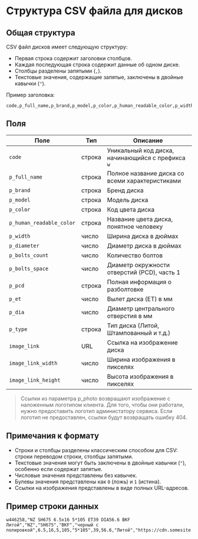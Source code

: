 # Структура CSV файла для дисков

## Общая структура

CSV файл дисков имеет следующую структуру:

- Первая строка содержит заголовки столбцов.
- Каждая последующая строка содержит данные об одном диске.
- Столбцы разделены запятыми (`,`).
- Текстовые значения, содержащие запятые, заключены в двойные кавычки (`"`).

Пример заголовка:
```
code,p_full_name,p_brand,p_model,p_color,p_human_readable_color,p_width,p_diameter,p_bolts_count,p_bolts_space,p_pcd,p_et,p_dia,p_type,image_link,image_link_width,image_link_height
```

## Поля

| Поле | Тип | Описание |
|------|-----|----------|
| `code` | строка | Уникальный код диска, начинающийся с префикса `w` |
| `p_full_name` | строка | Полное название диска со всеми характеристиками |
| `p_brand` | строка | Бренд диска |
| `p_model` | строка | Модель диска |
| `p_color` | строка | Код цвета диска |
| `p_human_readable_color` | строка | Название цвета диска, понятное человеку |
| `p_width` | число | Ширина диска в дюймах |
| `p_diameter` | число | Диаметр диска в дюймах |
| `p_bolts_count` | число | Количество болтов |
| `p_bolts_space` | число | Диаметр окружности отверстий (PCD), часть 1 |
| `p_pcd` | строка | Полная информация о разболтовке |
| `p_et` | число | Вылет диска (ET) в мм |
| `p_dia` | число | Диаметр центрального отверстия в мм |
| `p_type` | строка | Тип диска (Литой, Штампованный и т.д.) |
| `image_link` | URL | Ссылка на изображение диска |
| `image_link_width` | число | Ширина изображения в пикселях |
| `image_link_height` | число | Высота изображения в пикселях |

> Ссылки из параметра p_photo возвращают изображение с наложенным логотипом клиента. 
> Для того, чтобы они работали, нужно предоставить логотип администатору сервиса. 
> Если логотип не предоставлен, ссылки будут возвращать ошибку 404.

## Примечания к формату

- Строки и столбцы разделены классическим способом для CSV: строки переводом строки, столбцы запятыми.
- Текстовые значения могут быть заключены в двойные кавычки (`"`), особенно если содержат запятые.
- Числовые значения представлены без кавычек.
- Булевы значения представлены как `0` (ложь) и `1` (истина).
- Ссылки на изображения представлены в виде полных URL-адресов.

## Пример строки данных

```
w446258,"NZ SH675 6.5x16 5*105 ET39 DIA56.6 BKF Литой","NZ","SH675","BKF","черный с полировкой",6.5,16,5,105,"5*105",39,56.6,"Литой","https://cdn.somesite.com/wheels/w446258.jpg",800,600
``` 
